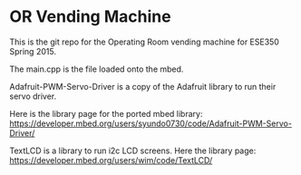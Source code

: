 OR Vending Machine
==================

This is the git repo for the Operating Room vending machine for ESE350 Spring 2015.

The main.cpp is the file loaded onto the mbed.

Adafruit-PWM-Servo-Driver is a copy of the Adafruit library to run their servo driver.

Here is the library page for the ported mbed library:
https://developer.mbed.org/users/syundo0730/code/Adafruit-PWM-Servo-Driver/

TextLCD is a library to run i2c LCD screens. Here the library page:
https://developer.mbed.org/users/wim/code/TextLCD/
